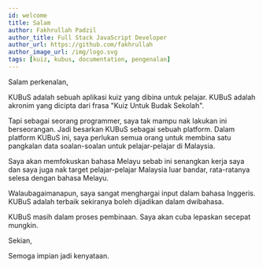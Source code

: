 ```yaml
---
id: welcome
title: Salam
author: Fakhrullah Padzil
author_title: Full Stack JavaScript Developer
author_url: https://github.com/fakhrullah
author_image_url: /img/logo.svg
tags: [kuiz, kubus, documentation, pengenalan]
---
```


Salam perkenalan,

KUBuS adalah sebuah aplikasi kuiz yang dibina untuk pelajar. 
KUBuS adalah akronim yang dicipta dari frasa "Kuiz Untuk Budak Sekolah".

Tapi sebagai seorang programmer, saya tak mampu nak lakukan ini berseorangan.
Jadi besarkan KUBuS sebagai sebuah platform.
Dalam platform KUBuS ini, saya perlukan semua orang untuk membina satu pangkalan data soalan-soalan 
untuk pelajar-pelajar di Malaysia.

Saya akan memfokuskan bahasa Melayu sebab ini senangkan kerja saya dan saya juga nak target 
pelajar-pelajar Malaysia luar bandar, rata-ratanya selesa dengan bahasa Melayu.

Walaubagaimanapun, saya sangat menghargai input dalam bahasa Inggeris. KUBuS adalah terbaik sekiranya boleh
dijadikan dalam dwibahasa.

KUBuS masih dalam proses pembinaan. Saya akan cuba lepaskan secepat mungkin.

Sekian,

Semoga impian jadi kenyataan.
